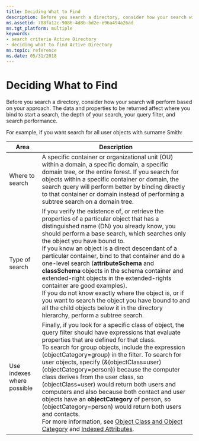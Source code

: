 ```yaml
---
title: Deciding What to Find
description: Before you search a directory, consider how your search will perform based on your approach. The data and properties to be returned affect where you bind to start a search, the depth of your search, your query filter, and search performance.
ms.assetid: 788fa12c-9086-4d8b-bd2e-e96a494a26ad
ms.tgt_platform: multiple
keywords:
- search criteria Active Directory
- deciding what to find Active Directory
ms.topic: reference
ms.date: 05/31/2018
---
```


# Deciding What to Find

Before you search a directory, consider how your search will perform based on your approach. The data and properties to be returned affect where you bind to start a search, the depth of your search, your query filter, and search performance.

For example, if you want search for all user objects with surname Smith:



| Area                       | Description                                                                                                                                                                                                                                                                                                                                                                                                                                                                                                                                                                                                                                                                                                                                                                                        |
|----------------------------|----------------------------------------------------------------------------------------------------------------------------------------------------------------------------------------------------------------------------------------------------------------------------------------------------------------------------------------------------------------------------------------------------------------------------------------------------------------------------------------------------------------------------------------------------------------------------------------------------------------------------------------------------------------------------------------------------------------------------------------------------------------------------------------------------|
| Where to search            | A specific container or organizational unit (OU) within a domain, a specific domain, a specific domain tree, or the entire forest. If you search for objects within a specific container or domain, the search query will perform better by binding directly to that container or domain   instead of performing a subtree search on a domain tree.<br/>                                                                                                                                                                                                                                                                                                                                                                                                                                     |
| Type of search             | If you verify the existence of, or retrieve the properties of a particular object that has a distinguished name (DN) you already know, you should perform a base search, which searches only the object you have bound to.<br/> If you know an object is a direct descendant of a particular container, bind to that container and do a one-level search (**attributeSchema** and **classSchema** objects in the schema container and extended-right objects in the extended-rights container are good examples).<br/> If you do not know exactly where the object is, or if you want to search the object you have bound to and all the child objects below it in the directory hierarchy, perform a subtree search.<br/>                                                       |
| Use indexes where possible | Finally, if you look for a specific class of object, the query filter should have expressions that evaluate properties that are defined for that class.<br/> To search for group objects, include the expression (objectCategory=group) in the filter. To search for user objects, specify (&(objectClass=user)(objectCategory=person)) because the computer class derives from the user class, so (objectClass=user) would return both users and computers and also because both contact and user objects have an **objectCategory** of person, so (objectCategory=person) would return both users and contacts.<br/> For more information, see [Object Class and Object Category](object-class-and-object-category.md) and [Indexed Attributes](indexed-attributes.md).<br/> |



 

 

 






